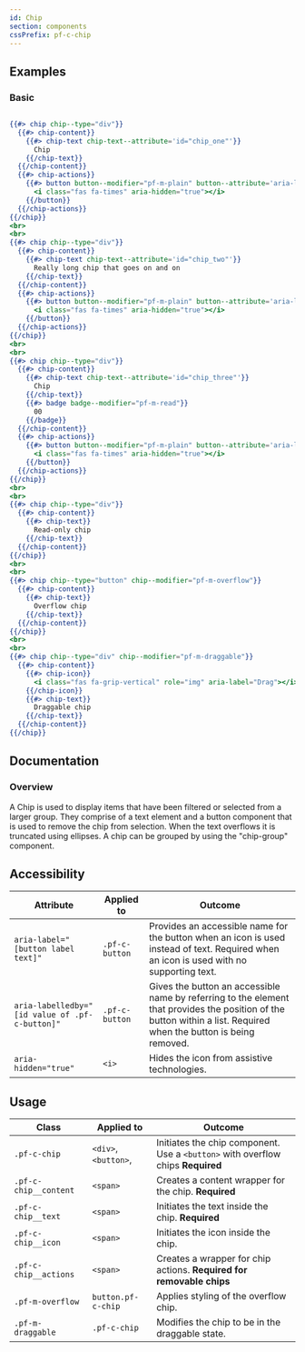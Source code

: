```yaml
---
id: Chip
section: components
cssPrefix: pf-c-chip
---
```


## Examples
### Basic
```hbs

{{#> chip chip--type="div"}}
  {{#> chip-content}}
    {{#> chip-text chip-text--attribute='id="chip_one"'}}
      Chip
    {{/chip-text}}
  {{/chip-content}}
  {{#> chip-actions}}
    {{#> button button--modifier="pf-m-plain" button--attribute='aria-labelledby="remove_chip_one chip_one" aria-label="Remove" id="remove_chip_one"'}}
      <i class="fas fa-times" aria-hidden="true"></i>
    {{/button}}
  {{/chip-actions}}
{{/chip}}
<br>
<br>
{{#> chip chip--type="div"}}
  {{#> chip-content}}
    {{#> chip-text chip-text--attribute='id="chip_two"'}}
      Really long chip that goes on and on
    {{/chip-text}}
  {{/chip-content}}
  {{#> chip-actions}}
    {{#> button button--modifier="pf-m-plain" button--attribute='aria-labelledby="remove_chip_two chip_two" aria-label="Remove" id="remove_chip_two"'}}
      <i class="fas fa-times" aria-hidden="true"></i>
    {{/button}}
  {{/chip-actions}}
{{/chip}}
<br>
<br>
{{#> chip chip--type="div"}}
  {{#> chip-content}}
    {{#> chip-text chip-text--attribute='id="chip_three"'}}
      Chip
    {{/chip-text}}
    {{#> badge badge--modifier="pf-m-read"}}
      00
    {{/badge}}
  {{/chip-content}}
  {{#> chip-actions}}
    {{#> button button--modifier="pf-m-plain" button--attribute='aria-labelledby="remove_chip_three chip_three" aria-label="Remove" id="remove_chip_three"'}}
      <i class="fas fa-times" aria-hidden="true"></i>
    {{/button}}
  {{/chip-actions}}
{{/chip}}
<br>
<br>
{{#> chip chip--type="div"}}
  {{#> chip-content}}
    {{#> chip-text}}
      Read-only chip
    {{/chip-text}}
  {{/chip-content}}
{{/chip}}
<br>
<br>
{{#> chip chip--type="button" chip--modifier="pf-m-overflow"}}
  {{#> chip-content}}
    {{#> chip-text}}
      Overflow chip
    {{/chip-text}}
  {{/chip-content}}
{{/chip}}
<br>
<br>
{{#> chip chip--type="div" chip--modifier="pf-m-draggable"}}
  {{#> chip-content}}
    {{#> chip-icon}}
      <i class="fas fa-grip-vertical" role="img" aria-label="Drag"></i>
    {{/chip-icon}}
    {{#> chip-text}}
      Draggable chip
    {{/chip-text}}
  {{/chip-content}}
{{/chip}}
```

## Documentation
### Overview
A Chip is used to display items that have been filtered or selected from a larger group. They comprise of a text element and a button component that is used to remove the chip from selection. When the text overflows it is truncated using ellipses. A chip can be grouped by using the "chip-group" component.


## Accessibility
| Attribute | Applied to | Outcome |
| -- | -- | -- |
| `aria-label="[button label text]"` | `.pf-c-button` |  Provides an accessible name for the button when an icon is used instead of text. Required when an icon is used with no supporting text. |
| `aria-labelledby="[id value of .pf-c-button]"` | `.pf-c-button` | Gives the button an accessible name by referring to the element that provides the position of the button within a list. Required when the button is being removed. |
| `aria-hidden="true"` | `<i>` |  Hides the icon from assistive technologies. |

## Usage
| Class | Applied to | Outcome |
| -- | -- | -- |
| `.pf-c-chip` | `<div>`, `<button>`, | Initiates the chip component. Use a `<button>` with overflow chips **Required** |
| `.pf-c-chip__content` | `<span>` | Creates a content wrapper for the chip. **Required** |
| `.pf-c-chip__text` | `<span>` | Initiates the text inside the chip. **Required** |
| `.pf-c-chip__icon` | `<span>` | Initiates the icon inside the chip. |
| `.pf-c-chip__actions` | `<span>` | Creates a wrapper for chip actions. **Required for removable chips** |
| `.pf-m-overflow` | `button.pf-c-chip` | Applies styling of the overflow chip. |
| `.pf-m-draggable` | `.pf-c-chip` | Modifies the chip to be in the draggable state. |